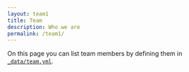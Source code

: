 ```yaml
---
layout: team1
title: Team
description: Who we are
permalink: /team1/
---
```


On this page you can list team members by defining them in [`_data/team.yml`](https://raw.githubusercontent.com/peterdesmet/petridish/main/_data/team.yml).
